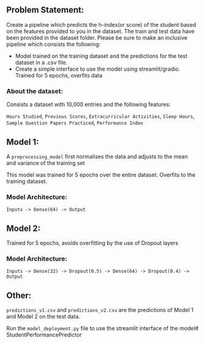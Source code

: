 ## Problem Statement:
Create a pipeline which predicts the h-index(or score) of the student based on
the features provided to you in the dataset. The train and test data have been
provided in the dataset folder. Please be sure to make an inclusive pipeline which
consists the following:
- Model trained on the training dataset and the predictions for the test
dataset in a .csv file.
- Create a simple interface to use the model using streamlit/gradio.
Trained for 5 epochs, overfits data

### About the dataset:
Consists a dataset with 10,000 entries and the following features:

`Hours Studied`, `Previous Scores`, `Extracurricular Activities`, `Sleep Hours`, `Sample Question Papers Practiced`, `Performance Index`


## Model 1:
A `preprocessing_model` first normalises the data and adjusts to the mean and variance of the training set

This model was trained for 5 epochs over the entire dataset. Overfits to the training dataset.



### Model Architecture:
    Inputs -> Dense(64) -> Output

## Model 2:
Trained for 5 epochs, avoids overfitting by the use of Dropout layers
### Model Architecture:
    Inputs -> Dense(32) -> Dropout(0.5) -> Dense(64) -> Dropout(0.4) -> Output


## Other:
`predictions_v1.csv` and `predictions_v2.csv` are the predictions of Model 1 and Model 2 on the test data.

Run the `model_deployment.py` file to use the streamlit interface of the model#   S t u d e n t P e r f o r m a n c e P r e d i c t o r  
 